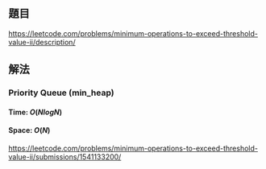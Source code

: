 ## 題目
https://leetcode.com/problems/minimum-operations-to-exceed-threshold-value-ii/description/
## 解法
### Priority Queue (min_heap)
#### Time: $O(NlogN)$
#### Space: $O(N)$
https://leetcode.com/problems/minimum-operations-to-exceed-threshold-value-ii/submissions/1541133200/
